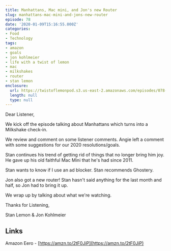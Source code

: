 ```yaml
---
title: Manhattans, Mac mini, and Jon's new Router
slug: manhattans-mac-mini-and-jons-new-router
episode: 78
date: '2020-01-09T15:16:55.000Z'
categories:
- Food
- Technology
tags:
- amazon
- goals
- jon kohlmeier
- life with a twist of lemon
- mac
- milkshakes
- router
- stan lemon
enclosure:
  url: https://twistoflemonpod.s3.us-east-2.amazonaws.com/episodes/078-lwatol-20200109.mp3
  length: null
  type: null
---
```


Dear Listener,

We kick off the episode talking about Manhattans which turns into a Milkshake check-in.

We review and comment on some listener comments. Angie left a comment with some suggestions for our 2020 resolutions/goals.

Stan continues his trend of getting rid of things that no longer bring him joy. He gave up his old faithful Mac Mini that he's had since 2011.

Stan wants to know if I use an ad blocker. Stan recommends Ghostery.

Jon also got a new router! Stan hasn't said anything for the last month and half, so Jon had to bring it up.

We wrap up by talking about what we're watching.

Thanks for Listening,

Stan Lemon & Jon Kohlmeier

## Links

Amazon Eero - [https://amzn.to/2tF0JiP](https://amzn.to/2tF0JiP)
